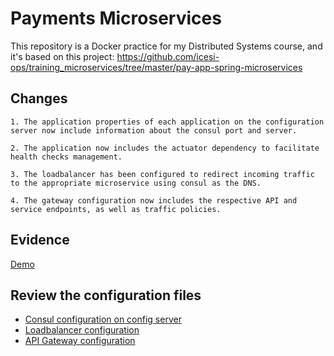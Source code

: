 # Payments Microservices

This repository is a Docker practice for my Distributed Systems course, and it's based on this project: https://github.com/icesi-ops/training_microservices/tree/master/pay-app-spring-microservices

## Changes

    1. The application properties of each application on the configuration server now include information about the consul port and server.

    2. The application now includes the actuator dependency to facilitate health checks management.

    3. The loadbalancer has been configured to redirect incoming traffic to the appropriate microservice using consul as the DNS.

    4. The gateway configuration now includes the respective API and service endpoints, as well as traffic policies. 

## Evidence

[Demo](https://youtu.be/_GDUdHEDhKk)

## Review the configuration files
- [Consul configuration on config server](config)
- [Loadbalancer configuration](haproxy/haproxy.cfg)
- [API Gateway configuration](appgw/gateway.config.yml)
